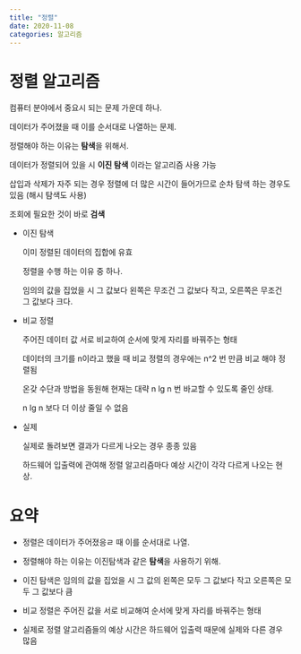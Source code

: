```yaml
---
title: "정렬"
date: 2020-11-08
categories: 알고리즘
---
```


# 정렬 알고리즘

컴퓨터 분야에서 중요시 되는 문제 가운데 하나.

데이터가 주어졌을 때 이를 순서대로 나열하는 문제.

정렬해야 하는 이유는 **탐색**을 위해서.

데이터가 정렬되어 있을 시 **이진 탐색** 이라는 알고리즘 사용 가능

삽입과 삭제가 자주 되는 경우 정렬에 더 많은 시간이 들어가므로 순차 탐색 하는 경우도 있음 (해시 탐색도 사용)

조회에 필요한 것이 바로 **검색**

- 이진 탐색

  이미 정렬된 데이터의 집합에 유효

  정렬을 수행 하는 이유 중 하나.

  임의의 값을 집었을 시 그 값보다 왼쪽은 무조건 그 값보다 작고, 오른쪽은 무조건 그 값보다 크다.

- 비교 정렬

  주어진 데이터 값 서로 비교하여 순서에 맞게 자리를 바꿔주는 형태

  데이터의 크기를 n이라고 했을 때 비교 정렬의 경우에는 n^2 번 만큼 비교 해야 정렬됨

  온갖 수단과 방법을 동원해 현재는 대략 n lg n 번 바교할 수 있도록 줄인 상태.

  n lg n 보다 더 이상 줄일 수 없음

- 실제

  실제로 돌려보면 결과가 다르게 나오는 경우 종종 있음

  하드웨어 입출력에 관여해 정렬 알고리즘마다 예상 시간이 각각 다르게 나오는 현상.

# 요약

- 정렬은 데이터가 주어졌응ㄹ 때 이를 순서대로 나열.

- 정렬해야 하는 이유는 이진탐색과 같은 **탐색**을 사용하기 위해.

- 이진 탐색은 임의의 값을 집었을 시 그 값의 왼쪽은 모두 그 값보다 작고 오른쪽은 모두 그 값보다 큼

- 비교 정렬은 주어진 값을 서로 비교해여 순서에 맞게 자리를 바꿔주는 형태

- 실제로 정렬 알고리즘들의 예상 시간은 하드웨어 입출력 때문에 실제와 다른 경우 많음
